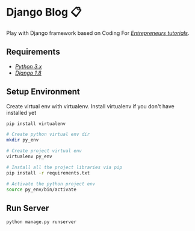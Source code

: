 # Django Blog :clipboard:
Play with Django framework based on Coding For [*Entrepreneurs tutorials*](https://github.com/codingforentrepreneurs). 

## Requirements
* [*Python 3.x*](https://www.python.org/downloads/release/python-360/)
* [*Django 1.8*](https://docs.djangoproject.com/en/2.1/releases/1.8/)

## Setup Environment
Create virtual env with virtualenv.
Install virtualenv if you don't have installed yet
```bash
pip install virtualenv
```

```bash
# Create python virtual env dir
mkdir py_env

# Create project virtual env
virtualenv py_env

# Install all the project libraries via pip
pip install -r requirements.txt

# Activate the python project env
source py_env/bin/activate
```

## Run Server
```bash
python manage.py runserver
```
